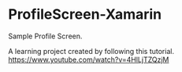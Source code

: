 # ProfileScreen-Xamarin
Sample Profile Screen.

A learning project created by following this tutorial.
https://www.youtube.com/watch?v=4HlLjTZQzjM
